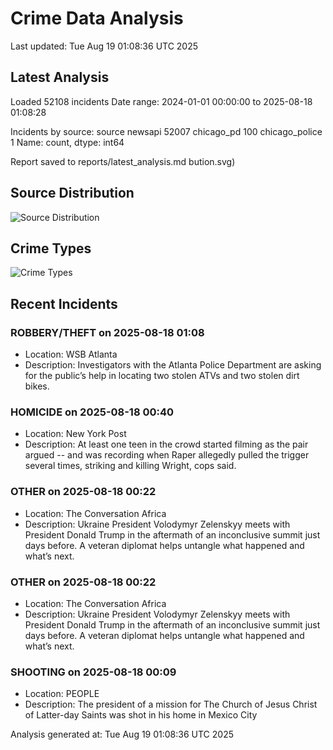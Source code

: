 # Crime Data Analysis
Last updated: Tue Aug 19 01:08:36 UTC 2025

## Latest Analysis

Loaded 52108 incidents
Date range: 2024-01-01 00:00:00 to 2025-08-18 01:08:28

Incidents by source:
source
newsapi           52007
chicago_pd          100
chicago_police        1
Name: count, dtype: int64

Report saved to reports/latest_analysis.md
bution.svg)

## Source Distribution
![Source Distribution](images/source_distribution.svg)

## Crime Types
![Crime Types](images/crime_types.svg)

## Recent Incidents

### ROBBERY/THEFT on 2025-08-18 01:08
- Location: WSB Atlanta
- Description: Investigators with the Atlanta Police Department are asking for the public’s help in locating two stolen ATVs and two stolen dirt bikes.


### HOMICIDE on 2025-08-18 00:40
- Location: New York Post
- Description: At least one teen in the crowd started filming as the pair argued -- and was recording when Raper allegedly pulled the trigger several times, striking and killing Wright, cops said.


### OTHER on 2025-08-18 00:22
- Location: The Conversation Africa
- Description: Ukraine President Volodymyr Zelenskyy meets with President Donald Trump in the aftermath of an inconclusive summit just days before. A veteran diplomat helps untangle what happened and what’s next.


### OTHER on 2025-08-18 00:22
- Location: The Conversation Africa
- Description: Ukraine President Volodymyr Zelenskyy meets with President Donald Trump in the aftermath of an inconclusive summit just days before. A veteran diplomat helps untangle what happened and what’s next.


### SHOOTING on 2025-08-18 00:09
- Location: PEOPLE
- Description: The president of a mission for The Church of Jesus Christ of Latter-day Saints was shot in his home in Mexico City

Analysis generated at: Tue Aug 19 01:08:36 UTC 2025
